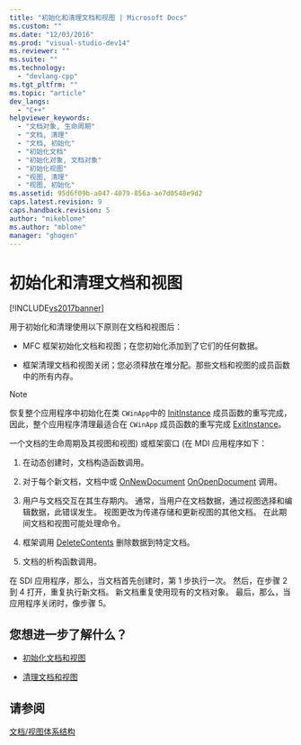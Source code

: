 ```yaml
---
title: "初始化和清理文档和视图 | Microsoft Docs"
ms.custom: ""
ms.date: "12/03/2016"
ms.prod: "visual-studio-dev14"
ms.reviewer: ""
ms.suite: ""
ms.technology: 
  - "devlang-cpp"
ms.tgt_pltfrm: ""
ms.topic: "article"
dev_langs: 
  - "C++"
helpviewer_keywords: 
  - "文档对象, 生命周期"
  - "文档, 清理"
  - "文档, 初始化"
  - "初始化文档"
  - "初始化对象, 文档对象"
  - "初始化视图"
  - "视图, 清理"
  - "视图, 初始化"
ms.assetid: 95d6f09b-a047-4079-856a-ae7d0548e9d2
caps.latest.revision: 9
caps.handback.revision: 5
author: "mikeblome"
ms.author: "mblome"
manager: "ghogen"
---
```

# 初始化和清理文档和视图
[!INCLUDE[vs2017banner](../assembler/inline/includes/vs2017banner.md)]

用于初始化和清理使用以下原则在文档和视图后：  
  
-   MFC 框架初始化文档和视图；在您初始化添加到了它们的任何数据。  
  
-   框架清理文档和视图关闭；您必须释放在堆分配。那些文档和视图的成员函数中的所有内存。  
  
> [!NOTE]
>  恢复整个应用程序中初始化在类 `CWinApp`中的 [InitInstance](../Topic/CWinApp::InitInstance.md) 成员函数的重写完成，因此，整个应用程序清理最适合在 `CWinApp` 成员函数的重写完成 [ExitInstance](../Topic/CWinApp::ExitInstance.md)。  
  
 一个文档的生命周期及其视图和视图\) 或框架窗口 \(在 MDI 应用程序如下：  
  
1.  在动态创建时，文档构造函数调用。  
  
2.  对于每个新文档，文档中或 [OnNewDocument](../Topic/CDocument::OnNewDocument.md) [OnOpenDocument](../Topic/CDocument::OnOpenDocument.md) 调用。  
  
3.  用户与文档交互在其生存期内。  通常，当用户在文档数据，通过视图选择和编辑数据，此错误发生。  视图更改为传递存储和更新视图的其他文档。  在此期间文档和视图可能处理命令。  
  
4.  框架调用 [DeleteContents](../Topic/CDocument::DeleteContents.md) 删除数据到特定文档。  
  
5.  文档的析构函数调用。  
  
 在 SDI 应用程序，那么，当文档首先创建时，第 1 步执行一次。  然后，在步骤 2 到 4 打开，重复执行新文档。  新文档重复使用现有的文档对象。  最后，那么，当应用程序关闭时，像步骤 5。  
  
## 您想进一步了解什么？  
  
-   [初始化文档和视图](../mfc/initializing-documents-and-views.md)  
  
-   [清理文档和视图](../mfc/cleaning-up-documents-and-views.md)  
  
## 请参阅  
 [文档\/视图体系结构](../mfc/document-view-architecture.md)